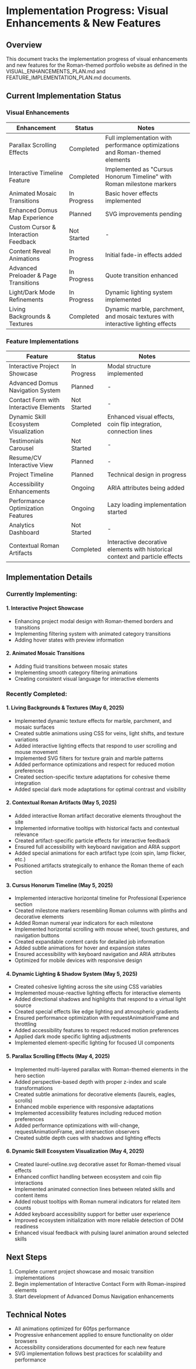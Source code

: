 # Implementation Progress: Visual Enhancements & New Features

## Overview
This document tracks the implementation progress of visual enhancements and new features for the Roman-themed portfolio website as defined in the VISUAL_ENHANCEMENTS_PLAN.md and FEATURE_IMPLEMENTATION_PLAN.md documents.

## Current Implementation Status

### Visual Enhancements
| Enhancement | Status | Notes |
|-------------|--------|-------|
| Parallax Scrolling Effects | Completed | Full implementation with performance optimizations and Roman-themed elements |
| Interactive Timeline Feature | Completed | Implemented as "Cursus Honorum Timeline" with Roman milestone markers |
| Animated Mosaic Transitions | In Progress | Basic hover effects implemented |
| Enhanced Domus Map Experience | Planned | SVG improvements pending |
| Custom Cursor & Interaction Feedback | Not Started | - |
| Content Reveal Animations | In Progress | Initial fade-in effects added |
| Advanced Preloader & Page Transitions | In Progress | Quote transition enhanced |
| Light/Dark Mode Refinements | In Progress | Dynamic lighting system implemented |
| Living Backgrounds & Textures | Completed | Dynamic marble, parchment, and mosaic textures with interactive lighting effects |

### Feature Implementations
| Feature | Status | Notes |
|--------|--------|-------|
| Interactive Project Showcase | In Progress | Modal structure implemented |
| Advanced Domus Navigation System | Planned | - |
| Contact Form with Interactive Elements | Not Started | - |
| Dynamic Skill Ecosystem Visualization | Completed | Enhanced visual effects, coin flip integration, connection lines |
| Testimonials Carousel | Not Started | - |
| Resume/CV Interactive View | Planned | - |
| Project Timeline | Planned | Technical design in progress |
| Accessibility Enhancements | Ongoing | ARIA attributes being added |
| Performance Optimization Features | Ongoing | Lazy loading implementation started |
| Analytics Dashboard | Not Started | - |
| Contextual Roman Artifacts | Completed | Interactive decorative elements with historical context and particle effects |

## Implementation Details

### Currently Implementing:

#### 1. Interactive Project Showcase
- Enhancing project modal design with Roman-themed borders and transitions
- Implementing filtering system with animated category transitions
- Adding hover states with preview information

#### 2. Animated Mosaic Transitions
- Adding fluid transitions between mosaic states
- Implementing smooth category filtering animations
- Creating consistent visual language for interactive elements

### Recently Completed:

#### 1. Living Backgrounds & Textures (May 6, 2025)
- Implemented dynamic texture effects for marble, parchment, and mosaic surfaces
- Created subtle animations using CSS for veins, light shifts, and texture variations
- Added interactive lighting effects that respond to user scrolling and mouse movement
- Implemented SVG filters for texture grain and marble patterns
- Added performance optimizations and respect for reduced motion preferences
- Created section-specific texture adaptations for cohesive theme integration
- Added special dark mode adaptations for optimal contrast and visibility

#### 2. Contextual Roman Artifacts (May 5, 2025)
- Added interactive Roman artifact decorative elements throughout the site
- Implemented informative tooltips with historical facts and contextual relevance
- Created artifact-specific particle effects for interactive feedback
- Ensured full accessibility with keyboard navigation and ARIA support
- Added special animations for each artifact type (coin spin, lamp flicker, etc.)
- Positioned artifacts strategically to enhance the Roman theme of each section

#### 3. Cursus Honorum Timeline (May 5, 2025)
- Implemented interactive horizontal timeline for Professional Experience section
- Created milestone markers resembling Roman columns with plinths and decorative elements
- Added Roman numeral year indicators for each milestone
- Implemented horizontal scrolling with mouse wheel, touch gestures, and navigation buttons
- Created expandable content cards for detailed job information
- Added subtle animations for hover and expansion states
- Ensured accessibility with keyboard navigation and ARIA attributes
- Optimized for mobile devices with responsive design

#### 4. Dynamic Lighting & Shadow System (May 5, 2025)
- Created cohesive lighting across the site using CSS variables
- Implemented mouse-reactive lighting effects for interactive elements
- Added directional shadows and highlights that respond to a virtual light source
- Created special effects like edge lighting and atmospheric gradients
- Ensured performance optimization with requestAnimationFrame and throttling
- Added accessibility features to respect reduced motion preferences
- Applied dark mode specific lighting adjustments
- Implemented element-specific lighting for focused UI components

#### 5. Parallax Scrolling Effects (May 4, 2025)
- Implemented multi-layered parallax with Roman-themed elements in the hero section
- Added perspective-based depth with proper z-index and scale transformations
- Created subtle animations for decorative elements (laurels, eagles, scrolls)
- Enhanced mobile experience with responsive adaptations
- Implemented accessibility features including reduced motion preferences
- Added performance optimizations with will-change, requestAnimationFrame, and intersection observers
- Created subtle depth cues with shadows and lighting effects

#### 6. Dynamic Skill Ecosystem Visualization (May 4, 2025)
- Created laurel-outline.svg decorative asset for Roman-themed visual effects
- Enhanced conflict handling between ecosystem and coin flip interactions
- Implemented animated connection lines between related skills and content items
- Added robust tooltips with Roman numeral indicators for related item counts
- Added keyboard accessibility support for better user experience
- Improved ecosystem initialization with more reliable detection of DOM readiness
- Enhanced visual feedback with pulsing laurel animation around selected skills

## Next Steps
1. Complete current project showcase and mosaic transition implementations
2. Begin implementation of Interactive Contact Form with Roman-inspired elements
3. Start development of Advanced Domus Navigation enhancements

## Technical Notes
- All animations optimized for 60fps performance
- Progressive enhancement applied to ensure functionality on older browsers
- Accessibility considerations documented for each new feature
- SVG implementation follows best practices for scalability and performance